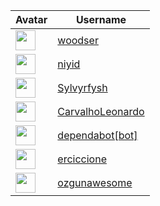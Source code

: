 <!-- CONTRIBUTORS START -->
| Avatar | Username |
|--------|----------|
| <img src="https://avatars.githubusercontent.com/u/13068859?v=4" width="32"/> | [woodser](https://github.com/woodser) |
| <img src="https://avatars.githubusercontent.com/u/20237127?v=4" width="32"/> | [niyid](https://github.com/niyid) |
| <img src="https://avatars.githubusercontent.com/u/15114048?v=4" width="32"/> | [Sylvyrfysh](https://github.com/Sylvyrfysh) |
| <img src="https://avatars.githubusercontent.com/u/14056737?v=4" width="32"/> | [CarvalhoLeonardo](https://github.com/CarvalhoLeonardo) |
| <img src="https://avatars.githubusercontent.com/in/29110?v=4" width="32"/> | [dependabot[bot]](https://github.com/dependabot[bot]) |
| <img src="https://avatars.githubusercontent.com/u/28106476?v=4" width="32"/> | [erciccione](https://github.com/erciccione) |
| <img src="https://avatars.githubusercontent.com/u/11738322?v=4" width="32"/> | [ozgunawesome](https://github.com/ozgunawesome) |
<!-- CONTRIBUTORS END -->





